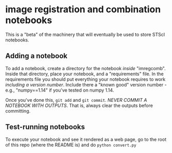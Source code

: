 # image registration and combination notebooks

This is a "beta" of the machinery that will eventually be used to store STScI notebooks.

## Adding a notebook

To add a notebook, create a directory for the notebook *inside* "imregcomb". Inside that directory, place your notebook, and a "requirements" file.  In the requirements file you should put everything your notebook requires to work *including a version number*.  Include there a "known good" version number - e.g., "numpy==1.14" if you've tested on numpy 1.14.

Once you've done this, ``git add`` and ``git commit``.  *NEVER COMMIT A NOTEBOOK WITH OUTPUTS*.  That is, always clear the outputs before committing.

## Test-running notebooks

To execute your notebook and see it rendered as a web page, go to the root of this repo (where the README is) and do ``python convert.py``